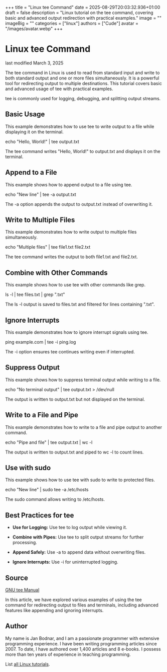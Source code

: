 +++
title = "Linux tee Command"
date = 2025-08-29T20:03:32.936+01:00
draft = false
description = "Linux tutorial on the tee command, covering basic and advanced output redirection with practical examples."
image = ""
imageBig = ""
categories = ["linux"]
authors = ["Cude"]
avatar = "/images/avatar.webp"
+++

# Linux tee Command

last modified March 3, 2025

The tee command in Linux is used to read from standard input and
write to both standard output and one or more files simultaneously. It is a
powerful tool for redirecting output to multiple destinations. This tutorial
covers basic and advanced usage of tee with practical examples.

tee is commonly used for logging, debugging, and splitting output
streams.

## Basic Usage

This example demonstrates how to use tee to write output to a file
while displaying it on the terminal.

echo "Hello, World!" | tee output.txt

The tee command writes "Hello, World!" to output.txt
and displays it on the terminal.

## Append to a File

This example shows how to append output to a file using tee.

echo "New line" | tee -a output.txt

The -a option appends the output to output.txt instead
of overwriting it.

## Write to Multiple Files

This example demonstrates how to write output to multiple files simultaneously.

echo "Multiple files" | tee file1.txt file2.txt

The tee command writes the output to both file1.txt and
file2.txt.

## Combine with Other Commands

This example shows how to use tee with other commands like
grep.

ls -l | tee files.txt | grep ".txt"

The ls -l output is saved to files.txt and filtered
for lines containing ".txt".

## Ignore Interrupts

This example demonstrates how to ignore interrupt signals using tee.

ping example.com | tee -i ping.log

The -i option ensures tee continues writing even if
interrupted.

## Suppress Output

This example shows how to suppress terminal output while writing to a file.

echo "No terminal output" | tee output.txt &gt; /dev/null

The output is written to output.txt but not displayed on the
terminal.

## Write to a File and Pipe

This example demonstrates how to write to a file and pipe output to another
command.

echo "Pipe and file" | tee output.txt | wc -l

The output is written to output.txt and piped to wc -l
to count lines.

## Use with sudo

This example shows how to use tee with sudo to write
to protected files.

echo "New line" | sudo tee -a /etc/hosts

The sudo command allows writing to /etc/hosts.

## Best Practices for tee

- **Use for Logging:** Use tee to log output while viewing it.

- **Combine with Pipes:** Use tee to split output streams for further processing.

- **Append Safely:** Use -a to append data without overwriting files.

- **Ignore Interrupts:** Use -i for uninterrupted logging.

## Source

[GNU tee Manual](https://www.gnu.org/software/coreutils/manual/html_node/tee-invocation.html)

In this article, we have explored various examples of using the tee
command for redirecting output to files and terminals, including advanced
features like appending and ignoring interrupts.

## Author

My name is Jan Bodnar, and I am a passionate programmer with extensive
programming experience. I have been writing programming articles since 2007.
To date, I have authored over 1,400 articles and 8 e-books. I possess more
than ten years of experience in teaching programming.

List [all Linux tutorials](/all/#linux).